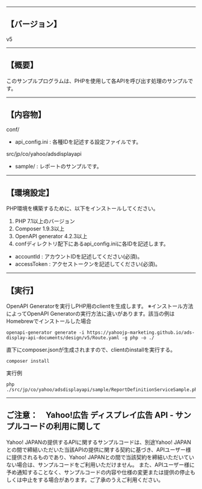 --------------------------------
【バージョン】
--------------------------------
v5


--------------------------------
【概要】
--------------------------------
このサンプルプログラムは、PHPを使用して各APIを呼び出す処理のサンプルです。

--------------------------------
【内容物】
--------------------------------
conf/
  - api_config.ini      : 各種IDを記述する設定ファイルです。

src/jp/co/yahoo/adsdisplayapi
  - sample/             : レポートのサンプルです。

--------------------------------
【環境設定】
--------------------------------
PHP環境を構築するために、以下をインストールしてください。

1. PHP 7.1以上のバージョン
2. Composer 1.9.3以上
3. OpenAPI generator 4.2.3以上
4. confディレクトリ配下にあるapi_config.iniに各IDを記述します。
  - accountId          : アカウントIDを記述してください(必須)。
  - accessToken        : アクセストークンを記述してください(必須)。

--------------------------------
【実行】
--------------------------------
OpenAPI Generatorを実行しPHP用のclientを生成します。
※インストール方法によってOpenAPI Generatorの実行方法に違いがあります。該当の例はHomebrewでインストールした場合
```
openapi-generator generate -i https://yahoojp-marketing.github.io/ads-display-api-documents/design/v5/Route.yaml -g php -o ./
```

直下にcomposer.jsonが生成されますので、clientのinstallを実行する。
```
composer install
```

実行例
```
php ./src/jp/co/yahoo/adsdisplayapi/sample/ReportDefinitionServiceSample.php
```

--------------------------------
ご注意：　Yahoo!広告 ディスプレイ広告 API - サンプルコードの利用に関して
--------------------------------

Yahoo! JAPANの提供するAPIに関するサンプルコードは、別途Yahoo! JAPANとの間で締結いただいた当該APIの提供に関する契約に基づき、APIユーザー様に提供されるものであり、Yahoo! JAPANとの間で当該契約を締結いただいていない場合は、サンプルコードをご利用いただけません。
また、APIユーザー様に予め通知することなく、サンプルコードの内容や仕様の変更または提供の停止もしくは中止をする場合があります。ご了承のうえご利用ください。
